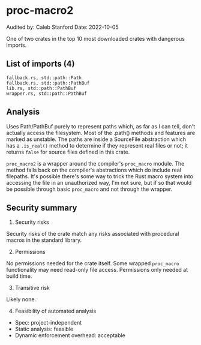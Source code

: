 # proc-macro2

Audited by: Caleb Stanford
Date: 2022-10-05

One of two crates in the top 10 most downloaded crates with dangerous imports.

## List of imports (4)

```
fallback.rs, std::path::Path
fallback.rs, std::path::PathBuf
lib.rs, std::path::PathBuf
wrapper.rs, std::path::PathBuf
```

## Analysis

Uses Path/PathBuf purely to represent paths which, as far as I can tell, don't
actually access the filesystem. Most of the .path() methods and features are
marked as unstable. The paths are inside a SourceFile abstraction which has a `.is_real()` method to determine if they represent real files or not; it returns `false` for source files defined in this crate.

`proc_macro2` is a wrapper around the compiler's `proc_macro` module.
The method falls back on the compiler's abstractions which do include real
filepaths. It's possible there's some way to trick the Rust macro system
into accessing the file in an unauthorized way, I'm not sure, but if so
that would be possible through basic `proc_macro` and not through the
wrapper.

## Security summary

1. Security risks

Security risks of the crate match any risks associated with procedural
macros in the standard library.

2. Permissions

No permissions needed for the crate itself. Some wrapped `proc_macro`
functionality may need read-only file access.
Permissions only needed at build time.

3. Transitive risk

Likely none.

4. Feasibility of automated analysis

- Spec: project-independent
- Static analysis: feasible
- Dynamic enforcement overhead: acceptable
